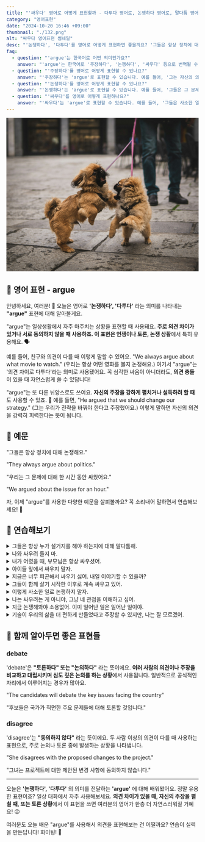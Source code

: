 ```yaml
---
title: "'싸우다' 영어로 어떻게 표현할까 - 다투다 영어로, 논쟁하다 영어로, 말다툼 영어로"
category: "영어표현"
date: "2024-10-20 16:46 +09:00"
thumbnail: "./132.png"
alt: "싸우다 영어표현 썸네일"
desc: "'논쟁하다', '다투다'를 영어로 어떻게 표현하면 좋을까요? '그들은 항상 정치에 대해 논쟁해요.', '우리는 그 문제에 대해 한 시간 동안 논쟁했어요.' 등을 영어로 표현하는 법을 배워봅시다. 다양한 예문을 통해서 연습하고 본인의 표현으로 만들어 보세요."
faq:
  - question: "'argue'는 한국어로 어떤 의미인가요?"
    answer: "'argue'는 한국어로 '주장하다', '논쟁하다', '싸우다' 등으로 번역될 수 있습니다. 주로 의견이나 입장을 표현할 때 사용되며, 때로는 감정이 격해질 수도 있습니다."
  - question: "'주장하다'를 영어로 어떻게 표현할 수 있나요?"
    answer: "'주장하다'는 'argue'로 표현할 수 있습니다. 예를 들어, '그는 자신의 의견을 주장하고 있다'는 'He is arguing for his opinion'으로 말할 수 있습니다."
  - question: "'논쟁하다'를 영어로 어떻게 표현할 수 있나요?"
    answer: "'논쟁하다'는 'argue'로 표현할 수 있습니다. 예를 들어, '그들은 그 문제에 대해 논쟁하고 있다'는 'They are arguing about that issue'로 표현할 수 있습니다."
  - question: "'싸우다'를 영어로 어떻게 표현하나요?"
    answer: "'싸우다'는 'argue'로 표현할 수 있습니다. 예를 들어, '그들은 사소한 일로 싸웠다'는 'They argued over a trivial matter'로 말할 수 있습니다."
---
```


![서로 짖고있는 갈색 강아지 두마리](./132-1.jpg)

## 🌟 영어 표현 - argue

안녕하세요, 여러분! 👋 오늘은 영어로 **'논쟁하다', '다투다'** 라는 의미를 나타내는 **"argue"** 표현에 대해 알아볼게요.

"argue"는 일상생활에서 자주 마주치는 상황을 표현할 때 사용돼요. **주로 의견 차이가 있거나 서로 동의하지 않을 때 사용하죠. 이 표현은 언쟁이나 토론, 논쟁 상황**에서 특히 유용해요. 🗣️

예를 들어, 친구와 의견이 다를 때 이렇게 말할 수 있어요. "We always argue about what movie to watch." (우리는 항상 어떤 영화를 볼지 논쟁해요.) 여기서 "argue"는 '의견 차이로 다투다'라는 의미로 사용됐어요. 꼭 심각한 싸움이 아니더라도, **의견 충돌**이 있을 때 자연스럽게 쓸 수 있답니다!

"argue"는 또 다른 뉘앙스로도 쓰여요. **자신의 주장을 강하게 펼치거나 설득하려 할 때**도 사용할 수 있죠. 💪 예를 들면, "He argued that we should change our strategy." (그는 우리가 전략을 바꿔야 한다고 주장했어요.) 이렇게 말하면 자신의 의견을 강력히 피력한다는 뜻이 됩니다.

<script async src="https://pagead2.googlesyndication.com/pagead/js/adsbygoogle.js?client=ca-pub-1465612013356152"
     crossorigin="anonymous"></script>
<!-- engple-horizontal-ad -->

<ins class="adsbygoogle"
     style="display:block"
     data-ad-client="ca-pub-1465612013356152"
     data-ad-slot="2106896038"
     data-ad-format="auto"
     data-full-width-responsive="true"></ins>

<script>
     (adsbygoogle = window.adsbygoogle || []).push({});
</script>

## 📖 예문

"그들은 항상 정치에 대해 논쟁해요."

"They always argue about politics."

"우리는 그 문제에 대해 한 시간 동안 싸웠어요."

"We argued about the issue for an hour."

자, 이제 "argue"를 사용한 다양한 예문을 살펴볼까요? 꼭 소리내어 말하면서 연습해보세요! 🚀

## 💬 연습해보기

<details>
<summary>그들은 항상 누가 설거지를 해야 하는지에 대해 말다툼해.</summary>
<span>They always argue about who should do the dishes.</span>
</details>

<details>
<summary>나와 싸우려 들지 마.</summary>
<span>Don't argue with me.</span>
</details>

<details>
<summary>내가 어렸을 때, 부모님은 항상 싸우셨어.</summary>
<span>My parents <a href="/blog/in-english/143.used-to/">used to</a> argue all the time when I was a kid.</span>
</details>

<details>
<summary>아이들 앞에서 싸우지 말자.</summary>
<span>We shouldn't argue in front of the children.</span>
</details>

<details>
<summary>지금은 너무 피곤해서 싸우기 싫어. 내일 이야기할 수 있을까?</summary>
<span>I'm too tired to argue right now. Can we talk about this tomorrow?</span>
</details>

<details>
<summary>그들이 함께 살기 시작한 이후로 계속 싸우고 있어.</summary>
<span>They've been arguing non-stop since they moved in together.</span>
</details>

<details>
<summary>이렇게 사소한 일로 논쟁하지 말자.</summary>
<span>Let's not argue over something so trivial.</span>
</details>

<details>
<summary>나는 싸우려는 게 아니야, 그냥 네 관점을 이해하고 싶어.</summary>
<span>I'm not <a href="/blog/in-english/117.try-to/">trying to</a> argue, I just want to understand your point of view.</span>
</details>

<details>
<summary>지금 논쟁해봐야 소용없어. 이미 일어난 일은 일어난 일이야.</summary>
<span>There's no point in arguing about it now. What's done is done.</span>
</details>

<details>
<summary>기술이 우리의 삶을 더 편하게 만들었다고 주장할 수 있지만, 나는 잘 모르겠어.</summary>
<span>You could argue that technology has made our lives easier, but I'm not so sure.</span>
</details>

## 🤝 함께 알아두면 좋은 표현들

### debate

'debate'은 **"토론하다" 또는 "논의하다"** 라는 뜻이에요. **여러 사람의 의견이나 주장을 비교하고 대립시키며 심도 깊은 논의를 하는 상황**에서 사용됩니다. 일반적으로 공식적인 자리에서 이루어지는 경우가 많아요.

"The candidates will debate the key issues facing the country"

"후보들은 국가가 직면한 주요 문제들에 대해 토론할 것입니다."

### disagree

'disagree'는 **"동의하지 않다"** 라는 뜻이에요. 두 사람 이상의 의견이 다를 때 사용하는 표현으로, 주로 논의나 토론 중에 발생하는 상황을 나타냅니다.

"She disagrees with the proposed changes to the project."

"그녀는 프로젝트에 대한 제안된 변경 사항에 동의하지 않습니다."

---

오늘은 **'논쟁하다', '다투다'** 의 의미를 전달하는 **'argue'** 에 대해 배워봤어요. 정말 유용한 표현이죠? 일상 대화에서 자주 사용해보세요. **의견 차이가 있을 때, 자신의 주장을 펼칠 때, 또는 토론 상황**에서 이 표현을 쓰면 여러분의 영어가 한층 더 자연스러워질 거예요! 😉

여러분도 오늘 배운 "argue"를 사용해서 의견을 표현해보는 건 어떨까요? 연습이 실력을 만든답니다! 화이팅! 💪

